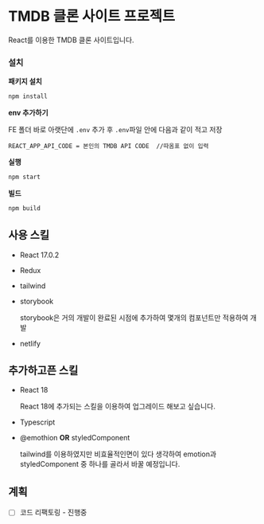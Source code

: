 # TMDB 클론 사이트 프로젝트

React를 이용한 TMDB 클론 사이트입니다.

### 설치

**패키지 설치**

```bash
npm install
```

**env 추가하기**

FE 폴더 바로 아랫단에 `.env` 추가 후 `.env`파일 안에 다음과 같이 적고 저장

```
REACT_APP_API_CODE = 본인의 TMDB API CODE  //따옴표 없이 입력
```

**실행**

```bash
npm start
```

**빌드**

```bash
npm build
```



## 사용 스킬

- React 17.0.2

- Redux

- tailwind

- storybook

  storybook은 거의 개발이 완료된 시점에 추가하여 몇개의 컴포넌트만 적용하여 개발

- netlify



## 추가하고픈 스킬

- React 18

  React 18에 추가되는 스킬을 이용하여 업그레이드 해보고 싶습니다.

- Typescript

- @emothion **OR** styledComponent

  tailwind를 이용하였지만 비효율적인면이 있다 생각하여 emotion과 styledComponent 중 하나를 골라서 바꿀 예정입니다.



## 계획

- [ ] 코드 리팩토링 - 진행중

